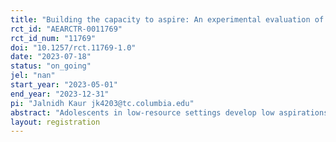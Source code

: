 ```yaml
---
title: "Building the capacity to aspire: An experimental evaluation of Youth First Kenya"
rct_id: "AEARCTR-0011769"
rct_id_num: "11769"
doi: "10.1257/rct.11769-1.0"
date: "2023-07-18"
status: "on_going"
jel: "nan"
start_year: "2023-05-01"
end_year: "2023-12-31"
pi: "Jalnidh Kaur jk4203@tc.columbia.edu"
abstract: "Adolescents in low-resource settings develop low aspirations when faced with life pressures leading to an aspirations trap. We expose eighth-graders in Kenya to a psychosocial intervention (Youth First-Kenya) that aims to bridge the gap between the perception of one’s abilities and what is achievable. We examine the impact on aspirations, enrolment, and achievement of students."
layout: registration
---
```


